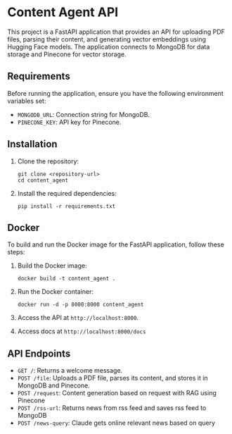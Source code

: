 # Content Agent API

This project is a FastAPI application that provides an API for uploading PDF files, parsing their content, and generating vector embeddings using Hugging Face models. The application connects to MongoDB for data storage and Pinecone for vector storage.

## Requirements

Before running the application, ensure you have the following environment variables set:

- `MONGODB_URL`: Connection string for MongoDB.
- `PINECONE_KEY`: API key for Pinecone.

## Installation

1. Clone the repository:

   ```
   git clone <repository-url>
   cd content_agent
   ```

2. Install the required dependencies:

   ```
   pip install -r requirements.txt
   ```

## Docker

To build and run the Docker image for the FastAPI application, follow these steps:

1. Build the Docker image:

   ```
   docker build -t content_agent .
   ```

2. Run the Docker container:

   ```
   docker run -d -p 8000:8000 content_agent
   ```

3. Access the API at `http://localhost:8000`.
4. Access docs at `http://localhost:8000/docs`

## API Endpoints

- `GET /`: Returns a welcome message.
- `POST /file`: Uploads a PDF file, parses its content, and stores it in MongoDB and Pinecone.
- `POST /request`: Content generation based on request with RAG using Pinecone
- `POST /rss-url`: Returns news from rss feed and saves rss feed to MongoDB
- `POST /news-query`: Claude gets online relevant news based on query
